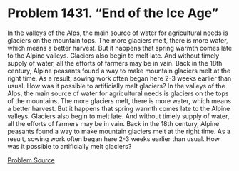# Problem 1431. “End of the Ice Age”

In the valleys of the Alps, the main source of water for agricultural needs is glaciers on the mountain tops. The more glaciers melt, there is more water, which means a better harvest. But it happens that spring warmth comes late to the Alpine valleys. Glaciers also begin to melt late. And without timely supply of water, all the efforts of farmers may be in vain. Back in the 18th century, Alpine peasants found a way to make mountain glaciers melt at the right time. As a result, sowing work often began here 2-3 weeks earlier than usual. How was it possible to artificially melt glaciers? In the valleys of the Alps, the main source of water for agricultural needs is glaciers on the tops of the mountains. The more glaciers melt, there is more water, which means a better harvest. But it happens that spring warmth comes late to the Alpine valleys. Glaciers also begin to melt late. And without timely supply of water, all the efforts of farmers may be in vain. Back in the 18th century, Alpine peasants found a way to make mountain glaciers melt at the right time. As a result, sowing work often began here 2-3 weeks earlier than usual. How was it possible to artificially melt glaciers?

[Problem Source](https://www.trizland.ru/tasks/6200/)